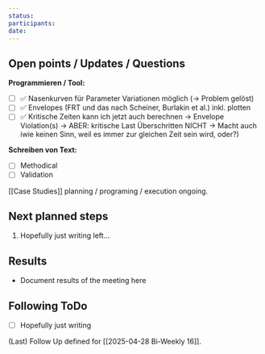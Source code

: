 ```yaml
---
status: 
participants: 
date:
---
```

## Open points / Updates / Questions
**Programmieren / Tool:**
- [ ] ✅ Nasenkurven für Parameter Variationen möglich (-> Problem gelöst)
- [ ] ✅ Envelopes (FRT und das nach Scheiner, Burlakin et al.) inkl. plotten
- [ ] ✅ Kritische Zeiten kann ich jetzt auch berechnen
      -> Envelope Violation(s)
      -> ABER: kritische Last Überschritten NICHT -> Macht auch iwie keinen Sinn, weil es immer zur gleichen Zeit sein wird, oder?)
 
**Schreiben von Text:**
 - [ ] Methodical
 - [ ] Validation

[[Case Studies]] planning / programing / execution ongoing.
## Next planned steps
1. Hopefully just writing left...

## Results
- Document results of the meeting here

## Following ToDo
- [ ] Hopefully just writing

(Last) Follow Up defined for [[2025-04-28 Bi-Weekly 16]].